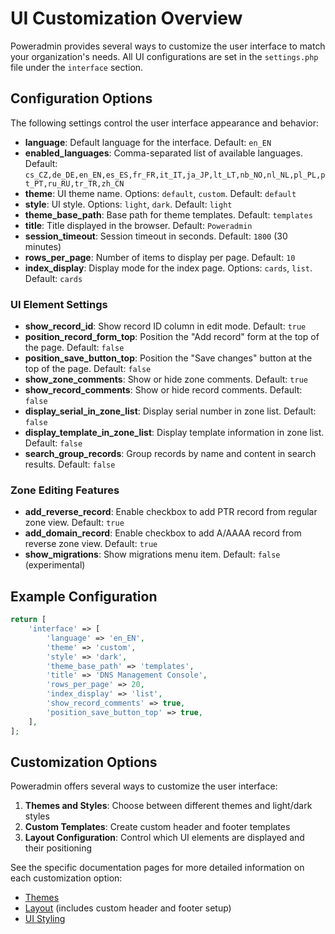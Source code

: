 # UI Customization Overview

Poweradmin provides several ways to customize the user interface to match your organization's needs. All UI configurations are set in the `settings.php` file under the `interface` section.

## Configuration Options

The following settings control the user interface appearance and behavior:

- **language**: Default language for the interface. Default: `en_EN`
- **enabled_languages**: Comma-separated list of available languages. Default: `cs_CZ,de_DE,en_EN,es_ES,fr_FR,it_IT,ja_JP,lt_LT,nb_NO,nl_NL,pl_PL,pt_PT,ru_RU,tr_TR,zh_CN`
- **theme**: UI theme name. Options: `default`, `custom`. Default: `default`
- **style**: UI style. Options: `light`, `dark`. Default: `light`
- **theme_base_path**: Base path for theme templates. Default: `templates`
- **title**: Title displayed in the browser. Default: `Poweradmin`
- **session_timeout**: Session timeout in seconds. Default: `1800` (30 minutes)
- **rows_per_page**: Number of items to display per page. Default: `10`
- **index_display**: Display mode for the index page. Options: `cards`, `list`. Default: `cards`

### UI Element Settings

- **show_record_id**: Show record ID column in edit mode. Default: `true`
- **position_record_form_top**: Position the "Add record" form at the top of the page. Default: `false`
- **position_save_button_top**: Position the "Save changes" button at the top of the page. Default: `false`
- **show_zone_comments**: Show or hide zone comments. Default: `true`
- **show_record_comments**: Show or hide record comments. Default: `false`
- **display_serial_in_zone_list**: Display serial number in zone list. Default: `false`
- **display_template_in_zone_list**: Display template information in zone list. Default: `false`
- **search_group_records**: Group records by name and content in search results. Default: `false`

### Zone Editing Features

- **add_reverse_record**: Enable checkbox to add PTR record from regular zone view. Default: `true`
- **add_domain_record**: Enable checkbox to add A/AAAA record from reverse zone view. Default: `true`
- **show_migrations**: Show migrations menu item. Default: `false` (experimental)

## Example Configuration

```php
return [
    'interface' => [
        'language' => 'en_EN',
        'theme' => 'custom',
        'style' => 'dark',
        'theme_base_path' => 'templates',
        'title' => 'DNS Management Console',
        'rows_per_page' => 20,
        'index_display' => 'list',
        'show_record_comments' => true,
        'position_save_button_top' => true,
    ],
];
```

## Customization Options

Poweradmin offers several ways to customize the user interface:

1. **Themes and Styles**: Choose between different themes and light/dark styles
2. **Custom Templates**: Create custom header and footer templates
3. **Layout Configuration**: Control which UI elements are displayed and their positioning

See the specific documentation pages for more detailed information on each customization option:

- [Themes](./themes.md)
- [Layout](./layout.md) (includes custom header and footer setup)
- [UI Styling](./custom-css.md)